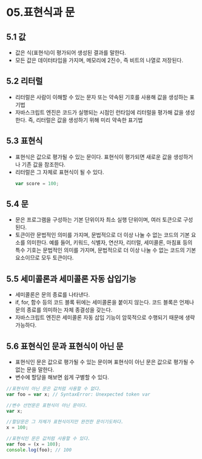 # 05.표현식과 문

## 5.1 값

- 값은 식(표현식)이 평가되어 생성된 결과를 말한다.
- 모든 값은 데이터타입을 가지며, 메모리에 2진수, 즉 비트의 나열로 저장된다.

## 5.2 리터럴

- 리터럴은 사람이 이해할 수 있는 문자 또는 약속된 기호를 사용해 값을 생성하는 표기법
- 자바스크립트 엔진은 코드가 실행되는 시점인 런타임에 리터럴을 평가해 값을 생성한다. 즉, 리터럴은 값을 생성하기 위해 미리 약속한 표기법

## 5.3 표현식

- 표현식은 값으로 평가될 수 있는 문이다. 표현식이 평가되면 새로운 값을 생성하거나 기존 값을 참조한다.
- 리터럴은 그 자체로 표현식이 될 수 있다.
  ```jsx
  var score = 100;
  ```

## 5.4 문

- 문은 프로그램을 구성하는 기본 단위이자 최소 실행 단위이며, 여러 토큰으로 구성된다.
- 토큰이란 문법적인 의미를 가지며, 문법적으로 더 이상 나눌 수 없는 코드의 기본 요소를 의미한다.
  예를 들어, 키워드, 식별자, 연산자, 리터럴, 세미콜론, 마침표 등의 특수 기호는 문법적인 의미를 가지며, 문법적으로 더 이상 나눌 수 없는 코드의 기본 요소이므로 모두 토큰이다.

## 5.5 세미콜론과 세미콜론 자동 삽입기능

- 세미콜론은 문의 종료를 나타낸다.
- if, for, 함수 등의 코드 블록 뒤에는 세미콜론을 붙이지 않는다. 코드 블록은 언제나 문의 종료를 의미하는 자체 종결성을 갖는다.
- 자바스크립트 엔진은 세미콜론 자동 삽입 기능이 암묵적으로 수행되기 때문에 생략 가능하다.

## 5.6 표현식인 문과 표현식이 아닌 문

- 표현식인 문은 값으로 평가될 수 있는 문이며 표현식이 아닌 문은 값으로 평가될 수 없는 문을 말한다.
- 변수에 할당을 해보면 쉽게 구별할 수 있다.

```jsx
//표현식이 아닌 문은 값처럼 사용할 수 없다.
var foo = var x; // SyntaxError: Unexpected token var
```

```jsx
//변수 선언문은 표현식이 아닌 문이다.
var x;

//할당문은 그 자체가 표현식이지만 완전한 문이기도하다.
x = 100;
```

```jsx
//표현식인 문은 값처럼 사용할 수 있다.
var foo = (x = 100);
console.log(foo); // 100
```
